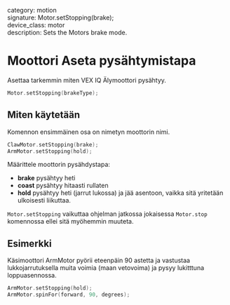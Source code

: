 category: motion  
signature: Motor.setStopping(brake);  
device_class: motor  
description: Sets the Motors brake mode.  

# Moottori Aseta pysähtymistapa

Asettaa tarkemmin miten VEX IQ Älymoottori pysähtyy.

```cpp
Motor.setStopping(brakeType);
```

## Miten käytetään

Komennon ensimmäinen osa on nimetyn moottorin nimi.

```cpp
ClawMotor.setStopping(brake);
ArmMotor.setStopping(hold);
```

Määrittele moottorin pysähdystapa:

- **brake** pysähtyy heti
- **coast** pysähtyy hitaasti rullaten
- **hold** pysähtyy heti (jarrut lukossa) ja jää asentoon, vaikka sitä yritetään ulkoisesti liikuttaa.

`Motor.setStopping` vaikuttaa ohjelman jatkossa jokaisessa `Motor.stop` komennossa ellei sitä myöhemmin muuteta.

## Esimerkki

Käsimoottori ArmMotor pyörii eteenpäin 90 astetta ja vastustaa lukkojarrutuksella muita voimia (maan vetovoima) ja pysyy lukitttuna loppuasennossa.

```cpp
ArmMotor.setStopping(hold);
ArmMotor.spinFor(forward, 90, degrees);
```

<advanced>
</advanced>